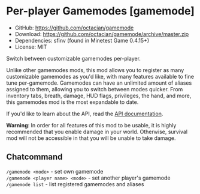 Per-player Gamemodes [gamemode]
===============================
- GitHub: https://github.com/octacian/gamemode
- Download: https://github.com/octacian/gamemode/archive/master.zip
- Dependencies: sfinv (found in Minetest Game 0.4.15+)
- License: MIT

Switch between customizable gamemodes per-player.

Unlike other gamemodes mods, this mod allows you to register as many customizable gamemodes as you'd like, with many features available to fine tune per-gamemode. Gamemodes can have an unlimited amount of aliases assigned to them, allowing you to switch between modes quicker. From inventory tabs, breath, damage, HUD flags, privileges, the hand, and more, this gamemodes mod is the most expandable to date.

If you'd like to learn about the API, read the [API documentation](https://github.com/octacian/gamemode/tree/master/API.md).

**Warning**: In order for all features of this mod to be usable, it is highly recommended that you enable damage in your world. Otherwise, survival mod will not be accessible in that you will be unable to take damage.

Chatcommand
-----------

`/gamemode <mode>` - set own gamemode<br />
`/gamemode <player name> <mode>` - set another player's gamemode<br />
`/gamemode list` - list registered gamemodes and aliases
